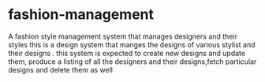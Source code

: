 # fashion-management
A fashion style management system that manages designers and their styles
this is a design system that manges the designs of various stylist and their designs . this system is expected to create new designs and update them, produce a listing of all the designers and their designs,fetch particular designs and delete them as well
